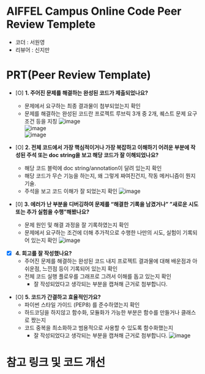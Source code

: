 # AIFFEL Campus Online Code Peer Review Templete
- 코더 : 서원영
- 리뷰어 : 신지만


# PRT(Peer Review Template)
- [O]  **1. 주어진 문제를 해결하는 완성된 코드가 제출되었나요?**
    - 문제에서 요구하는 최종 결과물이 첨부되었는지 확인
    - 문제를 해결하는 완성된 코드란 프로젝트 루브릭 3개 중 2개, 
    퀘스트 문제 요구조건 등을 지칭
![image](https://github.com/comandi1969/AIFFEL_CORE_QUEST/assets/137244959/2d8e66ea-452e-458c-a5fe-6679c5c6e072)  
![image](https://github.com/comandi1969/AIFFEL_CORE_QUEST/assets/137244959/b98a39ea-6a44-425b-b7bd-26413b376235)  
![image](https://github.com/comandi1969/AIFFEL_CORE_QUEST/assets/137244959/c585f7f5-14a7-4c82-b5c3-e6ad789e32fe)  

    
- [O]  **2. 전체 코드에서 가장 핵심적이거나 가장 복잡하고 이해하기 어려운 부분에 작성된 
주석 또는 doc string을 보고 해당 코드가 잘 이해되었나요?**
    - 해당 코드 블럭에 doc string/annotation이 달려 있는지 확인
    - 해당 코드가 무슨 기능을 하는지, 왜 그렇게 짜여진건지, 작동 메커니즘이 뭔지 기술.
    - 주석을 보고 코드 이해가 잘 되었는지 확인
![image](https://github.com/comandi1969/AIFFEL_CORE_QUEST/assets/137244959/0b12ffe7-a1d2-4f0a-a19f-10c23d0592a9)

        
        
- [0]  **3. 에러가 난 부분을 디버깅하여 문제를 “해결한 기록을 남겼거나” 
”새로운 시도 또는 추가 실험을 수행”해봤나요?**
    - 문제 원인 및 해결 과정을 잘 기록하였는지 확인
    - 문제에서 요구하는 조건에 더해 추가적으로 수행한 나만의 시도, 
    실험이 기록되어 있는지 확인
![image](https://github.com/comandi1969/AIFFEL_CORE_QUEST/assets/137244959/e5704713-d510-461b-81f5-eb3378896dab)

        
        
- [X]  **4. 회고를 잘 작성했나요?**
    - 주어진 문제를 해결하는 완성된 코드 내지 프로젝트 결과물에 대해
    배운점과 아쉬운점, 느낀점 등이 기록되어 있는지 확인
    - 전체 코드 실행 플로우를 그래프로 그려서 이해를 돕고 있는지 확인
        - 잘 작성되었다고 생각되는 부분을 캡쳐해 근거로 첨부합니다.
        
- [O]  **5. 코드가 간결하고 효율적인가요?**
    - 파이썬 스타일 가이드 (PEP8) 를 준수하였는지 확인
    - 하드코딩을 하지않고 함수화, 모듈화가 가능한 부분은 함수를 만들거나 클래스로 짰는지
    - 코드 중복을 최소화하고 범용적으로 사용할 수 있도록 함수화했는지
        - 잘 작성되었다고 생각되는 부분을 캡쳐해 근거로 첨부합니다.
![image](https://github.com/comandi1969/AIFFEL_CORE_QUEST/assets/137244959/8bfa2395-c184-4682-b690-62ee8e2d81b2)



# 참고 링크 및 코드 개선
```

```

